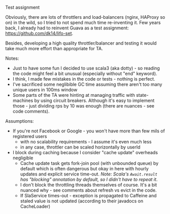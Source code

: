Test assignment

Obviously, there are lots of throttlers and load-balancers (nginx, HAProxy so on) in the wild, so I tried to not spend much time re-inventing it.
Few years back, I already had to reinvent Guava as a test assignment: https://github.com/dk14/lifo-set.

Besides, developing a high quality throttler/balancer and testing it would take much more effort than appropriate for TA.

Notes:
- Just to have some fun I decided to use scala3 (aka dotty) - so reading the code might feel a bit unusual (especially without "end" keyword).
- I think, I made few mistakes in the code or tests - nothing is perfect.
- I've sacrificed some neglibible GC time assuming there aren't too many unique users in 100ms window
- Some parts of the TA were hinting at managing traffic with state-machines by using circuit breakers. 
Although it's easy to implement those - just dividing rps by 10 was enough (there are nuances - see code comments).


Assumptions:
- If you're not Facebook or Google - you won't have more than few mils of registered users
  - with no scalability requirements - I assume it's even much less 
  - in any case, throttler can be scaled horizontally by userId
- I block during caching because I consider "cache update" overheads negligible
  - Cache update task gets fork-join pool (with unbounded queue) by default which is often dangerous but okay in here with hourly updates and explicit service time-out. _Note: Scala's `Await.result` has "blocking" annotation by default, so I didn't have to repeat it_.
  - I don't block the throttling threads themselves of course. It's a bit nuanced why - see comments about refresh vs evict in the code.
  - If SlaService times-out - exception is propagated to Caffeine and staled value is not updated (according to their javadocs on CacheLoader)
